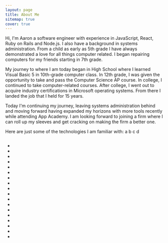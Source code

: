 ```yaml
---
layout: page
title: About Me
sitemap: true
cover: true
---
```

<span id="about-me"></span>
Hi, I'm Aaron a software engineer with experience in JavaScript, React, Ruby on Rails and Node.js. I also have a background in systems administration. From a child as early as 5th grade I have always demonstrated a love for all things computer related. I began repairing computers for my friends starting in 7th grade.

My journey to where I am today began in High School where I learned Visual Basic 5 in 10th-grade computer class. In 12th grade, I was given the opportunity to take and pass the Computer Science AP course. In college, I continued to take computer-related courses. After college, I went out to acquire industry certifications in Microsoft operating systems. From there I landed the job that I held for 15 years.

Today I'm continuing my journey, leaving systems administration behind and moving forward having expanded my horizons with more tools recently while attending App Academy. I am looking forward to joining a firm where I can roll up my sleeves and get cracking on making the firm a better one.

Here are just some of the technologies I am familiar with:                     a                   b                   c    d

<link
    rel="stylesheet"
    href="https://cdnjs.cloudflare.com/ajax/libs/font-awesome/5.8.2/css/all.min.css"
  />
<link
  rel="stylesheet"
  href="https://cdn.jsdelivr.net/gh/konpa/devicon@master/devicon.min.css"
/>
  <div class="marquee column" >
    <ul class="marquee-content">
      <li><i class="fab fa-aws"></i></li>
      <li><i class="fab fa-github"></i></li>
      <li><i class="devicon-babel-plain"></i></li>
      <li><i class="fab fa-css3-alt"></i></li>
      <li><i class="devicon-express-original"></i></li>
      <li><i class="fab fa-free-code-camp"></i></li>
      <li><i class="devicon-git-plain"></i></li>
      <li><i class="devicon-github-plain"></i></li>
      <li><i class="devicon-heroku-original-wordmark"></i></li>
      <li><i class="devicon-html5-plain-wordmark"></i></li>
      <li><i class="devicon-javascript-plain"></i></li>
      <li><i class="devicon-mysql-plain-wordmark"></i></li>
      <li><i class="devicon-nodejs-plain"></i></li>
      <li><i class="devicon-postgresql-plain"></i></li>
      <li><i class="devicon-rails-plain"></i></li>
      <li><i class="devicon-react-original-wordmark"></i></li>
      <li><i class="devicon-ruby-plain"></i></li>
      <li><i class="devicon-sequelize-plain"></i></li>
    </ul>
  </div>
  <script src="assets/marquee.js"></script>
